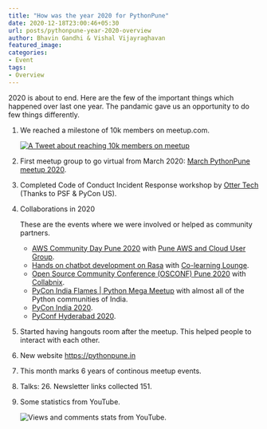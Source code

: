 ```yaml
---
title: "How was the year 2020 for PythonPune"
date: 2020-12-18T23:00:46+05:30
url: posts/pythonpune-year-2020-overview
author: Bhavin Gandhi & Vishal Vijayraghavan
featured_image:
categories:
- Event
tags:
- Overview
---
```


2020 is about to end. Here are the few of the important things which
happened over last one year. The pandamic gave us an opportunity to do
few things differently.

1. We reached a milestone of 10k members on meetup.com.

   [![A Tweet about reaching 10k members on
   meetup](/images/10k_tweet.png)](https://twitter.com/yudocaa/status/1227995539041505280)

2. First meetup group to go virtual from March 2020: [March PythonPune
   meetup
   2020](https://pythonpune.in/event/march-pythonpune-meetup-2020).

3. Completed Code of Conduct Incident Response workshop by [Otter
   Tech](https://otter.technology/code-of-conduct-training/) (Thanks
   to PSF & PyCon US).

4. Collaborations in 2020

   These are the events where we were involved or helped as community
   partners.
   - [AWS Community Day Pune
     2020](https://www.meetup.com/puneawsug/events/267135425) with
     [Pune AWS and Cloud User
     Group](https://www.meetup.com/puneawsug/).
   - [Hands on chatbot development on
     Rasa](https://pythonpune.in/event/hands-on-chatbot-development-on-rasa)
     with [Co-learning Lounge](https://colearninglounge.com/).
   - [Open Source Community Conference (OSCONF) Pune
     2020](https://www.meetup.com/PythonPune/events/270463426) with
     [Collabnix](https://collabnix.com/).
   - [PyCon India Flames | Python Mega
     Meetup](https://pythonpune.in/event/pycon-india-flames-python-mega-meetup)
     with almost all of the Python communities of India.
   - [PyCon India 2020](https://in.pycon.org/2020).
   - [PyConf Hyderabad 2020](https://www.meetup.com/PythonPune/events/274769430).

5. Started having hangouts room after the meetup. This helped people
   to interact with each other.

6. New website https://pythonpune.in

7. This month marks 6 years of continous meetup events.

8. Talks: 26. Newsletter links collected 151.

9. Some statistics from YouTube.

   ![Views and comments stats from YouTube](/images/youtube-stats-2020.png).
